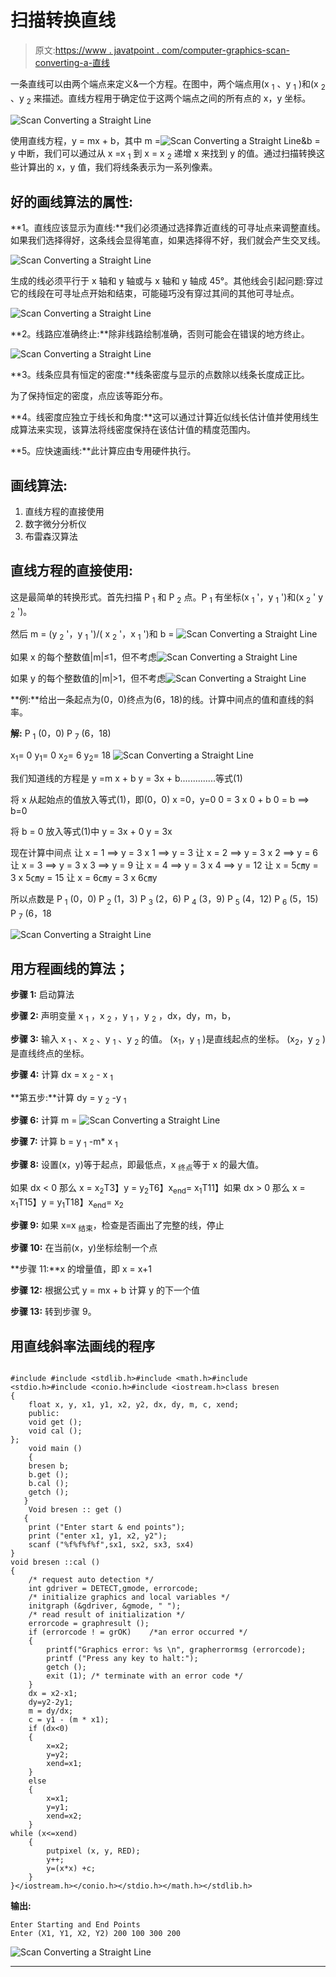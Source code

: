 # 扫描转换直线

> 原文:[https://www . javatpoint . com/computer-graphics-scan-converting-a-直线](https://www.javatpoint.com/computer-graphics-scan-converting-a-straight-line)

一条直线可以由两个端点来定义&一个方程。在图中，两个端点用(x <sub>1</sub> 、y <sub>1</sub> )和(x <sub>2</sub> 、y <sub>2</sub> 来描述。直线方程用于确定位于这两个端点之间的所有点的 x，y 坐标。

![Scan Converting a Straight Line](../Images/a5f802042b673676aa03694899c922e4.png)

使用直线方程，y = mx + b，其中 m =![Scan Converting a Straight Line](../Images/fa577653926568800ee8566a59cb6f64.png)&b = y 中断，我们可以通过从 x =x <sub>1</sub> 到 x = x <sub>2</sub> 递增 x 来找到 y 的值。通过扫描转换这些计算出的 x，y 值，我们将线条表示为一系列像素。

## 好的画线算法的属性:

**1。直线应该显示为直线:**我们必须通过选择靠近直线的可寻址点来调整直线。如果我们选择得好，这条线会显得笔直，如果选择得不好，我们就会产生交叉线。

![Scan Converting a Straight Line](../Images/c8b32ed48e90441d0ec95ec3610165e4.png)

生成的线必须平行于 x 轴和 y 轴或与 x 轴和 y 轴成 45°。其他线会引起问题:穿过它的线段在可寻址点开始和结束，可能碰巧没有穿过其间的其他可寻址点。

![Scan Converting a Straight Line](../Images/d2f7aa570a9f1e05370593d008e0e77d.png)

**2。线路应准确终止:**除非线路绘制准确，否则可能会在错误的地方终止。

![Scan Converting a Straight Line](../Images/2ada134d62b8afe76bee86105e6ff165.png)

**3。线条应具有恒定的密度:**线条密度与显示的点数除以线条长度成正比。

为了保持恒定的密度，点应该等距分布。

**4。线密度应独立于线长和角度:**这可以通过计算近似线长估计值并使用线生成算法来实现，该算法将线密度保持在该估计值的精度范围内。

**5。应快速画线:**此计算应由专用硬件执行。

## 画线算法:

1.  直线方程的直接使用
2.  数字微分分析仪
3.  布雷森汉算法

## 直线方程的直接使用:

这是最简单的转换形式。首先扫描 P <sub>1</sub> 和 P <sub>2</sub> 点。P <sub>1</sub> 有坐标(x <sub>1</sub> '，y <sub>1</sub> ')和(x <sub>2</sub> ' y <sub>2</sub> ')。

然后 m = (y <sub>2</sub> '，y <sub>1</sub> ')/( x <sub>2</sub> '，x <sub>1</sub> ')和 b = ![Scan Converting a Straight Line](../Images/e4b284c59cd27ebb261ba2d6b446688c.png)

如果 x 的每个整数值|m|≤1，但不考虑![Scan Converting a Straight Line](../Images/f24be1ed2c1267a8368f647483c43aba.png)

如果 y 的每个整数值的|m|>1，但不考虑![Scan Converting a Straight Line](../Images/46fb6af36e77ee384f6f06024c5c9a88.png)

**例:**给出一条起点为(0，0)终点为(6，18)的线。计算中间点的值和直线的斜率。

**解:** P <sub>1</sub> (0，0) P <sub>7</sub> (6，18)

x<sub>1</sub>= 0
y<sub>1</sub>= 0
x<sub>2</sub>= 6
y<sub>2</sub>= 18
![Scan Converting a Straight Line](../Images/f6efe7beaeaaccb2ac4719d6ef914535.png)

我们知道线的方程是
y =m x + b
y = 3x + b..............等式(1)

将 x 从起始点的值放入等式(1)，即(0，0) x =0，y=0
0 = 3 x 0 + b
0 = b ⟹ b=0

将 b = 0 放入等式(1)中
y = 3x + 0
y = 3x

现在计算中间点
让 x = 1 ⟹ y = 3 x 1 ⟹ y = 3
让 x = 2 ⟹ y = 3 x 2 ⟹ y = 6
让 x = 3 ⟹ y = 3 x 3 ⟹ y = 9
让 x = 4 ⟹ y = 3 x 4 ⟹ y = 12
让 x = 5㎝y = 3 x 5㎝y = 15
让 x = 6㎝y = 3 x 6㎝y

所以点数是 P <sub>1</sub> (0，0)
P <sub>2</sub> (1，3)
P <sub>3</sub> (2，6)
P <sub>4</sub> (3，9)
P <sub>5</sub> (4，12)
P <sub>6</sub> (5，15)
P <sub>7</sub> (6，18

![Scan Converting a Straight Line](../Images/850d5cad09d28f0586ff10625d1c452f.png)

## 用方程画线的算法；

**步骤 1:** 启动算法

**步骤 2:** 声明变量 x <sub>1</sub> ，x <sub>2</sub> ，y <sub>1</sub> ，y <sub>2</sub> ，dx，dy，m，b，

**步骤 3:** 输入 x <sub>1</sub> 、x <sub>2</sub> 、y <sub>1</sub> 、y <sub>2</sub> 的值。
(x<sub>1</sub>，y <sub>1</sub> )是直线起点的坐标。
(x<sub>2</sub>，y <sub>2</sub> )是直线终点的坐标。

**步骤 4:** 计算 dx = x <sub>2</sub> - x <sub>1</sub>

**第五步:**计算 dy = y <sub>2</sub> -y <sub>1</sub>

**步骤 6:** 计算 m = ![Scan Converting a Straight Line](../Images/e02aa0a1b67040d02e381e7e57c15c83.png)

**步骤 7:** 计算 b = y <sub>1</sub> -m* x <sub>1</sub>

**步骤 8:** 设置(x，y)等于起点，即最低点，x <sub>终点</sub>等于 x 的最大值。

如果 dx < 0
那么 x = x<sub>2</sub>T3】y = y<sub>2</sub>T6】x<sub>end</sub>= x<sub>1</sub>T11】如果 dx > 0
那么 x = x<sub>1</sub>T15】y = y<sub>1</sub>T18】x<sub>end</sub>= x<sub>2</sub>

**步骤 9:** 如果 x=x <sub>结束</sub>，检查是否画出了完整的线，停止

**步骤 10:** 在当前(x，y)坐标绘制一个点

**步骤 11:**x 的增量值，即 x = x+1

**步骤 12:** 根据公式 y = mx + b 计算 y 的下一个值

**步骤 13:** 转到步骤 9。

## 用直线斜率法画线的程序

```

#include #include <stdlib.h>#include <math.h>#include <stdio.h>#include <conio.h>#include <iostream.h>class bresen
{
	float x, y, x1, y1, x2, y2, dx, dy, m, c, xend;
	public:
	void get ();
	void cal ();
};
	void main ()
    {
	bresen b;
	b.get ();
	b.cal ();
	getch ();
   }
	Void bresen :: get ()
   {
	print ("Enter start & end points");
	print ("enter x1, y1, x2, y2");
	scanf ("%f%f%f%f",sx1, sx2, sx3, sx4)
}
void bresen ::cal ()
{
	/* request auto detection */
	int gdriver = DETECT,gmode, errorcode;
	/* initialize graphics and local variables */
	initgraph (&gdriver, &gmode, " ");
	/* read result of initialization */
	errorcode = graphresult ();
	if (errorcode ! = grOK)    /*an error occurred */
	{
 		printf("Graphics error: %s \n", grapherrormsg (errorcode);
		printf ("Press any key to halt:");
		getch ();
		exit (1); /* terminate with an error code */
	}
	dx = x2-x1;
	dy=y2-2y1;
	m = dy/dx;
	c = y1 - (m * x1);
	if (dx<0)
	{
		x=x2;
		y=y2;
		xend=x1;
	}
    else
	{
		x=x1;
		y=y1;
		xend=x2;
	}
while (x<=xend)
	{
		putpixel (x, y, RED);
		y++;
		y=(x*x) +c;
	}
}</iostream.h></conio.h></stdio.h></math.h></stdlib.h> 
```

**输出:**

```
Enter Starting and End Points
Enter (X1, Y1, X2, Y2) 200 100 300 200

```

![Scan Converting a Straight Line](../Images/22a76714b2cf0a6c43b2309225eecb6c.png)

* * *